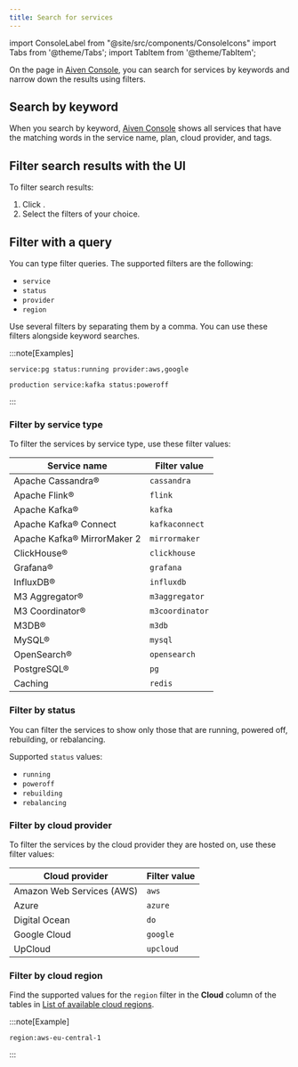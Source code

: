 ```yaml
---
title: Search for services
---
```


import ConsoleLabel from "@site/src/components/ConsoleIcons"
import Tabs from '@theme/Tabs';
import TabItem from '@theme/TabItem';

On the <ConsoleLabel name="services"/> page in [Aiven Console](https://console.aiven.io/), you can search for services by keywords and narrow down the results using filters.

## Search by keyword

When you search by keyword, [Aiven Console](https://console.aiven.io/)
shows all services that have the matching words in the service name,
plan, cloud provider, and tags.

## Filter search results with the UI

To filter search results:

1. Click <ConsoleLabel name="filter list"/>.
1. Select the filters of your choice.

## Filter with a query

You can type filter queries. The supported filters are the following:

-   `service`
-   `status`
-   `provider`
-   `region`

Use several filters by separating them by a comma.
You can use these filters alongside keyword searches.

:::note[Examples]

```text title="All running PostgreSQL® services that are hosted on AWS or Google Cloud"
service:pg status:running provider:aws,google
```

```text title="All powered off Kafka® services with 'production' in the name"
production service:kafka status:poweroff
```

:::

### Filter by service type

To filter the services by service type, use these filter values:

| Service name                | Filter value    |
| --------------------------- | --------------- |
| Apache Cassandra®           | `cassandra`     |
| Apache Flink®               | `flink`         |
| Apache Kafka®               | `kafka`         |
| Apache Kafka® Connect       | `kafkaconnect`  |
| Apache Kafka® MirrorMaker 2 | `mirrormaker`   |
| ClickHouse®                 | `clickhouse`    |
| Grafana®                    | `grafana`       |
| InfluxDB®                   | `influxdb`      |
| M3 Aggregator®              | `m3aggregator`  |
| M3 Coordinator®             | `m3coordinator` |
| M3DB®                       | `m3db`          |
| MySQL®                      | `mysql`         |
| OpenSearch®                 | `opensearch`    |
| PostgreSQL®                 | `pg`            |
| Caching                    | `redis`         |

### Filter by status

You can filter the services to show only those that are running, powered
off, rebuilding, or rebalancing.

Supported `status` values:

-   `running`
-   `poweroff`
-   `rebuilding`
-   `rebalancing`

### Filter by cloud provider

To filter the services by the cloud provider they are hosted on, use these filter values:

| Cloud provider              | Filter value |
| --------------------------- | ------------ |
| Amazon Web Services (AWS)   | `aws`        |
| Azure                       | `azure`      |
| Digital Ocean               | `do`         |
| Google Cloud                | `google`     |
| UpCloud                     | `upcloud`    |

### Filter by cloud region

Find the supported values for the `region` filter in the **Cloud** column
of the tables in
[List of available cloud regions](/docs/platform/reference/list_of_clouds).

:::note[Example]

```text title="All services in the AWS 'eu-central-1' region"
region:aws-eu-central-1
```

:::
